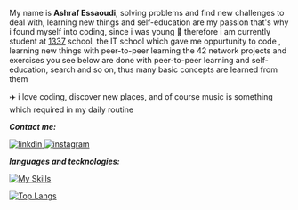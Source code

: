 
My name is **Ashraf Essaoudi**, 
solving problems and find new challenges to deal with, learning new things and self-education are my passion that's why i found myself into coding, since i was young
🏪 therefore i am currently student at [1337](https://1337.ma/en) school, the IT school which gave me oppurtunity to code , learning new things with peer-to-peer learning
the 42 network projects and exercises you see below are done with peer-to-peer learning and self-education, search and so on, thus many basic concepts are learned from them

✈️ i love coding, discover new places, and of course music is something which required in my daily routine 

***Contact me:***

<a href="https://www.linkedin.com/in/achraf-essaoudi-792980165/">
<img alt="linkdin" src="https://img.shields.io/badge/LinkedIn-0077B5?style=for-the-badge&logo=linkedin&logoColor=white" >
</a>
<a href="https://www.instagram.com/ashrafess11/">
<img alt="instagram" src="https://img.shields.io/badge/Instagram-E4405F?style=for-the-badge&logo=instagram&logoColor=white" >
</a>

***languages and tecknologies:***

[![My Skills](https://skillicons.dev/icons?i=c,cpp,git,github,bash,docker,nginx,django)](https://skillicons.dev)


[![Top Langs](https://github-readme-stats.vercel.app/api/top-langs/?username=ashrafess00)](https://github.com/ashrafess00/github-readme-stats)
